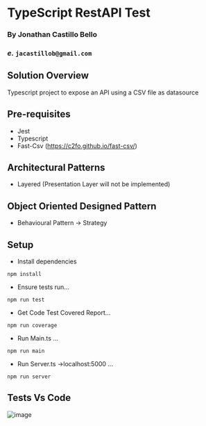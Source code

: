 #  TypeScript RestAPI Test 

### By Jonathan Castillo Bello
### _e._ `jacastillob@gmail.com`

## Solution Overview

Typescript project to expose an API using a CSV file as datasource 

## Pre-requisites

- Jest
- Typescript
- Fast-Csv (https://c2fo.github.io/fast-csv/)

## Architectural Patterns

-  Layered (Presentation Layer will not be implemented)

## Object Oriented Designed Pattern 

- Behavioural Pattern -> Strategy


## Setup

- Install dependencies 

```shell
npm install
```
- Ensure tests run...

```shell
npm run test
```
- Get Code Test Covered Report...

```shell
npm run coverage
```

- Run Main.ts ...

```shell
npm run main
```

- Run Server.ts ->localhost:5000 ...

```shell
npm run server
```
## Tests Vs Code

![image](https://user-images.githubusercontent.com/17581178/140029542-a8271d57-18c2-44d6-b326-5be418dfd292.png)


